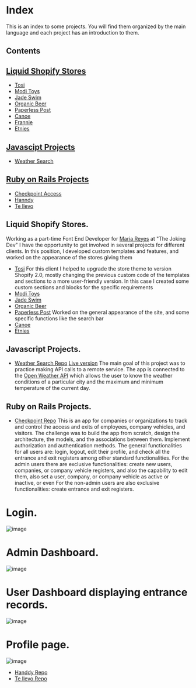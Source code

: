 # Index
This is an index to some projects. You will find them organized by the main language and each project has an introduction to them.

## Contents     
## [Liquid Shopify Stores](#shopify)
 * [Tosi](#tosi)
 * [Modi Toys](#modi)
 * [Jade Swim](#jade)
 * [Organic Beer](#organic)
 * [Paperless Post](#paperless)
 * [Canoe](#canoe)
 * [Frannie](#frannie)
 * [Etnies](#etnies)

## [Javascipt Projects](#js)
 * [Weather Search](#weather)
   
## [Ruby on Rails Projects](#ror)
 * [Checkpoint Access](#checkpoint) 
 * [Hanndy](#handdy)
 * [Te llevo](#tellevo)
     
<a name="shopify"></a>
## Liquid Shopify Stores.
Working as a part-time Font End Developer for [Maria Reyes](https://github.com/majovanilla) at "The Joking Dev" I have the opportunity to get involved in several projects for different clients.
In this position, I developed custom templates and features, and worked on the appearance of the stores giving them 
<a name="tosi"></a>
  * [Tosi](https://tosi.com/) For this client I helped to upgrade the store theme to version Shopify 2.0, mostly changing the previous custom code of the templates and sections to a more user-friendly version. 
 <a name="modi"></a> In this case I created some custom sections and blocks for the specific requirements 
  * [Modi Toys](https://www.moditoys.com/)
 <a name="jade"></a>
  * [Jade Swim](https://jadeswim.com/)
 <a name="organic"></a>
  * [Organic Beer](https://organicbeer.it/)
 <a name="paperless"></a>
  * [Paperless Post](https://www.paperlesspost.com/)
 <a name="canoe"></a> Worked on the general appearance of the site, and some specific functions like the search bar
  * [Canoe](https://shopcanoeclub.com/)
 <a name="etnies"></a>
  * [Etnies](https://etnies.com/)

<a name="js"></a>
## Javascript Projects.
<a name="weather"></a>
*   [Weather Search Repo](https://github.com/alan-vp/weatherSearch)
[Live version](https://cute-meerkat-09dd3b.netlify.app/)
The main goal of this project was to practice making API calls to a remote service. The app is connected to the [Open Weather API](https://openweathermap.org/api) which allows the user to know the weather conditions of a particular city and the maximum and minimum temperature of the current day.

<a name="ror"></a>
## Ruby on Rails Projects.
<a name="checkpoint"></a>
  * [Checkpoint Repo](https://github.com/alan-vp/checkpoint_access)
This is an app for companies or organizations to track and control the access and exits of employees, company vehicles, and visitors.
The challenge was to build the app from scratch, design the architecture, the models, and the associations between them. Implement authorization and authentication methods.
The general functionalities for all users are: login, logout, edit their profile, and check all the entrance and exit registers among other standard functionalities.
For the admin users there are exclusive functionalities: create new users, companies, or company vehicle registers, and also the capability to edit them, also set a user, company, or company vehicle as active or inactive, or even 
For the non-admin users are also exclusive functionalities: create entrance and exit registers.

# Login.

![image](https://github.com/alan-vp/Index/assets/99031027/86006410-8f96-46ce-9248-0822e7494a95)

# Admin Dashboard.

![image](https://github.com/alan-vp/Index/assets/99031027/f2322a7d-feb8-4fb9-9636-dd63702cc1b3)

# User Dashboard displaying entrance records.

![image](https://github.com/alan-vp/Index/assets/99031027/e9d7fabe-06df-4b84-a665-be92d707dff6)

# Profile page.

![image](https://github.com/alan-vp/Index/assets/99031027/0ffd7f8f-3078-491b-a943-92e1eb1feb24)


   
<a name="handdy"></a>
  * [Handdy Repo](https://github.com/alan-vp/Handdy-App)
  <a name="tellevo"></a>
   * [Te llevo Repo](https://github.com/JuliJuarez/tellevo)
